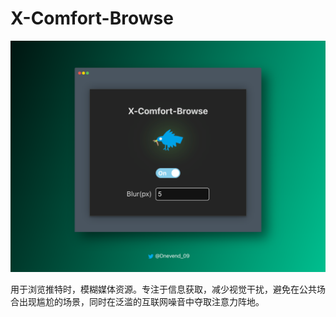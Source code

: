 # X-Comfort-Browse

<p align="center">
  <img src="./public/purple-photo.png" alt="X-Comfort-Browse" />
</p>

用于浏览推特时，模糊媒体资源。专注于信息获取，减少视觉干扰，避免在公共场合出现尴尬的场景，同时在泛滥的互联网噪音中夺取注意力阵地。
